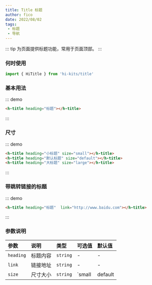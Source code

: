 ```yaml
---
title: Title 标题
author: fico
date: 2022/08/02
tags:
 - 标题
 - 导航
---
```

::: tip
为页面提供标题功能，常用于页面顶部。
:::
### 何时使用
```ts
import { HiTitle } from 'hi-kits/title'
```

### 基本用法

::: demo
```html
<h-title heading="标题"></h-title>

```
:::

### 尺寸

::: demo
```html
<h-title heading="小标题" size="small"></h-title>
<h-title heading="默认标题" size="default"></h-title>
<h-title heading="大标题" size="large"></h-title>
```
:::

### 带跳转链接的标题

::: demo
```html
<h-title heading="标题"  link="http://www.baidu.com"></h-title>

```
:::
### 参数说明

|参数|说明|类型|可选值|默认值
|:--|:--|:--|:-----|:---
| `heading`| 标题内容 |  `string` | - | -
| `link`| 链接地址 |  `string` | - | -
| `size`| 尺寸大小 |  `string` | `small | default | large` | -

